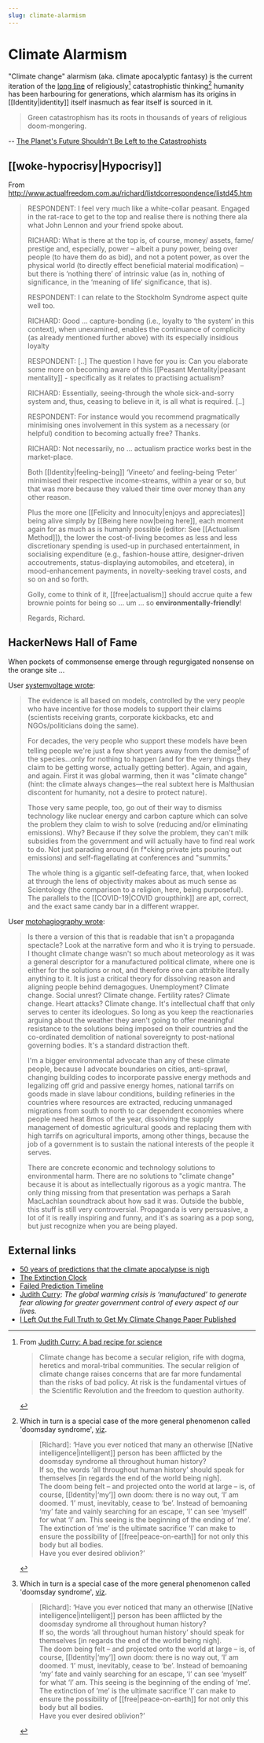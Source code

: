 ```yaml
---
slug: climate-alarmism
---
```


# Climate Alarmism

"Climate change" alarmism (aka. climate apocalyptic fantasy) is the current iteration of the [long line](https://nypost.com/2021/11/12/50-years-of-predictions-that-the-climate-apocalypse-is-nigh/) of religiously[^rel]
catastrophistic thinking[^doom] humanity has been harbouring for generations, which alarmism has its origins in [[Identity|identity]] itself inasmuch as fear itself is sourced in it.

> Green catastrophism has its roots in thousands of years of religious doom-mongering.

-- [The Planet's Future Shouldn't Be Left to the Catastrophists](https://www.humanprogress.org/the-planets-future-is-too-important-to-leave-to-the-catastrophists/)

## [[woke-hypocrisy|Hypocrisy]]

From http://www.actualfreedom.com.au/richard/listdcorrespondence/listd45.htm

>RESPONDENT: I feel very much like a white-collar peasant. Engaged in the rat-race to get to the top and realise there is nothing there ala what John Lennon and your friend spoke about.
>
>RICHARD: What is there at the top is, of course, money/ assets, fame/ prestige and, especially, power – albeit a puny power, being over people (to have them do as bid), and not a potent power, as over the physical world (to directly effect beneficial material modification) – but there is ‘nothing there’ of intrinsic value (as in, nothing of significance, in the ‘meaning of life’ significance, that is).
>
>RESPONDENT: I can relate to the Stockholm Syndrome aspect quite well too.
>
>RICHARD: Good ... capture-bonding (i.e., loyalty to ‘the system’ in this context), when unexamined, enables the continuance of complicity (as already mentioned further above) with its especially insidious loyalty
>
>RESPONDENT: [..] The question I have for you is: Can you elaborate some more on becoming aware of this [[Peasant Mentality|peasant mentality]] - specifically as it relates to practising actualism?
>
>RICHARD: Essentially, seeing-through the whole sick-and-sorry system and, thus, ceasing to believe in it, is all what is required. [..]
>
> RESPONDENT: For instance would you recommend pragmatically minimising ones involvement in this system as a necessary (or helpful) condition to becoming actually free? Thanks.
>
>RICHARD: Not necessarily, no ... actualism practice works best in the market-place.
>
>Both [[Identity|feeling-being]] ‘Vineeto’ and feeling-being ‘Peter’ minimised their respective income-streams, within a year or so, but that was more because they valued their time over money than any other reason.
>
>Plus the more one [[Felicity and Innocuity|enjoys and appreciates]] being alive simply by [[Being here now|being here]], each moment again for as much as is humanly possible (editor: See [[Actualism Method]]), the lower the cost-of-living becomes as less and less discretionary spending is used-up in purchased entertainment, in socialising expenditure (e.g., fashion-house attire, designer-driven accoutrements, status-displaying automobiles, and etcetera), in mood-enhancement payments, in novelty-seeking travel costs, and so on and so forth.
>
>Golly, come to think of it, [[free|actualism]] should accrue quite a few brownie points for being so ... um ... so **environmentally-friendly**!
>
>Regards,
>Richard.

## HackerNews Hall of Fame

When pockets of commonsense emerge through regurgigated nonsense on the orange site ...

User [systemvoltage wrote](https://news.ycombinator.com/item?id=32940152):

> The evidence is all based on models, controlled by the very people who have incentive for those models to support their claims (scientists receiving grants, corporate kickbacks, etc and NGOs/politicians doing the same).
>
> For decades, the very people who support these models have been telling people we're just a few short years away from the demise[^doom] of the species...only for nothing to happen (and for the very things they claim to be getting worse, actually getting better). Again, and again, and again. First it was global warming, then it was "climate change" (hint: the climate always changes—the real subtext here is Malthusian discontent for humanity, not a desire to protect nature).
> 
> Those very same people, too, go out of their way to dismiss technology like nuclear energy and carbon capture which can solve the problem they claim to wish to solve (reducing and/or eliminating emissions). Why? Because if they solve the problem, they can't milk subsidies from the government and will actually have to find real work to do. Not just parading around (in f\*cking private jets pouring out emissions) and self-flagellating at conferences and "summits."
> 
> The whole thing is a gigantic self-defeating farce, that, when looked at through the lens of objectivity makes about as much sense as Scientology (the comparison to a religion, here, being purposeful). The parallels to the [[COVID-19|COVID groupthink]] are apt, correct, and the exact same candy bar in a different wrapper.

User [motohagiography wrote](https://news.ycombinator.com/item?id=34161236):

> Is there a version of this that is readable that isn't a propaganda spectacle? Look at the narrative form and who it is trying to persuade. I thought climate change wasn't so much about meteorology as it was a general descriptor for a manufactured political climate, where one is either for the solutions or not, and therefore one can attribite literally anything to it. It is just a critical theory for dissolving reason and aligning people behind demagogues. Unemployment? Climate change. Social unrest? Climate change. Fertility rates? Climate change. Heart attacks? Climate change. It's intellectual chaff that only serves to center its ideologues. So long as you keep the reactionaries arguing about the weather they aren't going to offer meaningful resistance to the solutions being imposed on their countries and the co-ordinated demolition of national sovereignty to post-national governing bodies. It's a standard distraction theft.
> 
> I'm a bigger environmental advocate than any of these climate people, because I advocate boundaries on cities, anti-sprawl, changing building codes to incorporate passive energy methods and legalizing off grid and passive energy homes, national tarrifs on goods made in slave labour conditions, building refineries in the countries where resources are extracted, reducing unmanaged migrations from south to north to car dependent economies where people need heat 8mos of the year, dissolving the supply management of domestic agricultural goods and replacing them with high tarrifs on agricultural imports, among other things, because the job of a government is to sustain the national interests of the people it serves.
> 
> There are concrete economic and technology solutions to environmental harm. There are no solutions to "climate change" because it is about as intellectually rigorous as a yogic mantra. The only thing missing from that presentation was perhaps a Sarah MacLachlan soundtrack about how sad it was. Outside the bubble, this stuff is still very controversial. Propaganda is very persuasive, a lot of it is really inspiring and funny, and it's as soaring as a pop song, but just recognize when you are being played.

## External links

- [50 years of predictions that the climate apocalypse is nigh](https://nypost.com/2021/11/12/50-years-of-predictions-that-the-climate-apocalypse-is-nigh/)
- [The Extinction Clock](https://extinctionclock.org/)
- [Failed Prediction Timeline](https://wattsupwiththat.com/failed-prediction-timeline/)
- [Judith Curry](https://twitter.com/curryja/status/1689419032368394241): *The global warming crisis is ‘manufactured’ to generate fear allowing for greater government control of every aspect of our lives.*
- [I Left Out the Full Truth to Get My Climate Change Paper Published](https://www.thefp.com/p/i-overhyped-climate-change-to-get-published)

[^rel]: From [Judith Curry: A bad recipe for science](https://judithcurry.com/2023/11/17/a-bad-recipe-for-science/)

    > Climate change has become a secular religion, rife with dogma, heretics and moral-tribal communities. The secular religion of climate change raises concerns that are far more fundamental than the risks of bad policy.  At risk is the fundamental virtues of the Scientific Revolution and the freedom to question authority.

[^doom]: Which in turn is a special case of the more general phenomenon called 'doomsday syndrome', [viz](http://www.actualfreedom.com.au/richard/selectedcorrespondence/sc-happy2.htm).

    > \[Richard\]: ‘Have you ever noticed that many an otherwise [[Native intelligence|intelligent]] person has been afflicted by the doomsday syndrome all throughout human history?  
    > If so, the words ‘all throughout human history’ should speak for themselves \[in regards the end of the world being nigh\].  
    > The doom being felt – and projected onto the world at large – is, of course, [[Identity|‘my’]] own doom: there is no way out, ‘I’ am doomed. ‘I’ must, inevitably, cease to ‘be’. Instead of bemoaning ‘my’ fate and vainly searching for an escape, ‘I’ can see ‘myself’ for what ‘I’ am. This seeing is the beginning of the ending of ‘me’. The extinction of ‘me’ is the ultimate sacrifice ‘I’ can make to ensure the possibility of [[free|peace-on-earth]] for not only this body but all bodies.  
    > Have you ever desired oblivion?’
